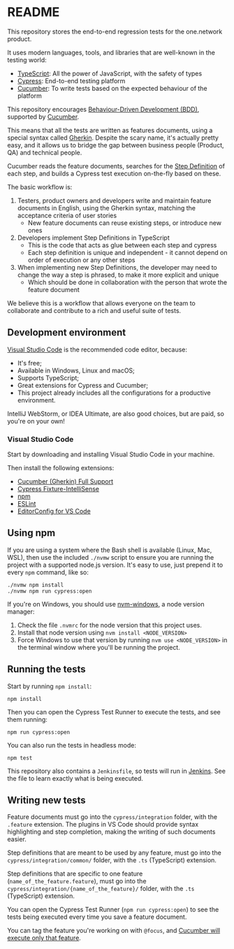 # README

This repository stores the end-to-end regression tests for the one.network product.

It uses modern languages, tools, and libraries that are well-known in the testing world:

- [TypeScript](https://www.typescriptlang.org/): All the power of JavaScript, with the safety of types
- [Cypress](https://www.cypress.io/): End-to-end testing platform
- [Cucumber](https://cucumber.io/): To write tests based on the expected behaviour of the platform

This repository encourages [Behaviour-Driven Development (BDD)](https://cucumber.io/docs/bdd/), supported by [Cucumber](https://cucumber.io/docs/guides/overview/).

This means that all the tests are written as features documents, using a special syntax called [Gherkin](https://cucumber.io/docs/guides/overview/#what-is-gherkin).
Despite the scary name, it's actually pretty easy, and it allows us to bridge the gap between business people (Product, QA) and technical people.

Cucumber reads the feature documents, searches for the [Step Definition](https://cucumber.io/docs/guides/overview/#what-are-step-definitions) of each step, and builds a Cypress test execution on-the-fly based on these.

The basic workflow is:

1. Testers, product owners and developers write and maintain feature documents in English, using the Gherkin syntax, matching the acceptance criteria of user stories
    - New feature documents can reuse existing steps, or introduce new ones
2. Developers implement Step Definitions in TypeScript
    - This is the code that acts as glue between each step and cypress
    - Each step definition is unique and independent - it cannot depend on order of execution or any other steps
3. When implementing new Step Definitions, the developer may need to change the way a step is phrased, to make it more explicit and unique
    - Which should be done in collaboration with the person that wrote the feature document

We believe this is a workflow that allows everyone on the team to collaborate and contribute to a rich and useful suite of tests.

## Development environment

[Visual Studio Code](https://code.visualstudio.com/) is the recommended code editor, because:

- It's free;
- Available in Windows, Linux and macOS;
- Supports TypeScript;
- Great extensions for Cypress and Cucumber;
- This project already includes all the configurations for a productive environment.

IntelliJ WebStorm, or IDEA Ultimate, are also good choices, but are paid, so you're on your own!

### Visual Studio Code

Start by downloading and installing Visual Studio Code in your machine.

Then install the following extensions:

- [Cucumber (Gherkin) Full Support](https://marketplace.visualstudio.com/items?itemName=alexkrechik.cucumberautocomplete)
- [Cypress Fixture-IntelliSense](https://marketplace.visualstudio.com/items?itemName=JosefBiehler.cypress-fixture-intellisense)
- [npm](https://marketplace.visualstudio.com/items?itemName=eg2.vscode-npm-script)
- [ESLint](https://marketplace.visualstudio.com/items?itemName=dbaeumer.vscode-eslint)
- [EditorConfig for VS Code](https://marketplace.visualstudio.com/items?itemName=EditorConfig.EditorConfig)

## Using npm

If you are using a system where the Bash shell is available (Linux, Mac, WSL), then use the included `./nvmw` script to ensure you are running the project with a supported node.js version.
It's easy to use, just prepend it to every `npm` command, like so:

```shell
./nvmw npm install
./nvmw npm run cypress:open
```

If you're on Windows, you should use [nvm-windows](https://github.com/coreybutler/nvm-windows), a node version manager:

1. Check the file `.nvmrc` for the node version that this project uses.
2. Install that node version using `nvm install <NODE_VERSION>`
3. Force Windows to use that version by running `nvm use <NODE_VERSION>` in the terminal window where you'll be running the project.

## Running the tests

Start by running `npm install`:

    npm install

Then you can open the Cypress Test Runner to execute the tests, and see them running:

    npm run cypress:open

You can also run the tests in headless mode:

    npm test

This repository also contains a `Jenkinsfile`, so tests will run in [Jenkins](https://ci.elgintech.com/job/one-network%20(Github)/job/end2endtests-cypress/job/master/). See the file to learn exactly what is being executed.

## Writing new tests

Feature documents must go into the `cypress/integration` folder, with the `.feature` extension. The plugins in VS Code should provide syntax highlighting and step completion, making the writing of such documents easier.

Step definitions that are meant to be used by any feature, must go into the `cypress/integration/common/` folder, with the `.ts` (TypeScript) extension.

Step definitions that are specific to one feature (`name_of_the_feature.feature`), must go into the `cypress/integration/{name_of_the_feature}/` folder, with the `.ts` (TypeScript) extension.

You can open the Cypress Test Runner (`npm run cypress:open`) to see the tests being executed every time you save a feature document.

You can tag the feature you're working on with `@focus`, and [Cucumber will execute only that feature](https://github.com/TheBrainFamily/cypress-cucumber-preprocessor#smart-tagging).
